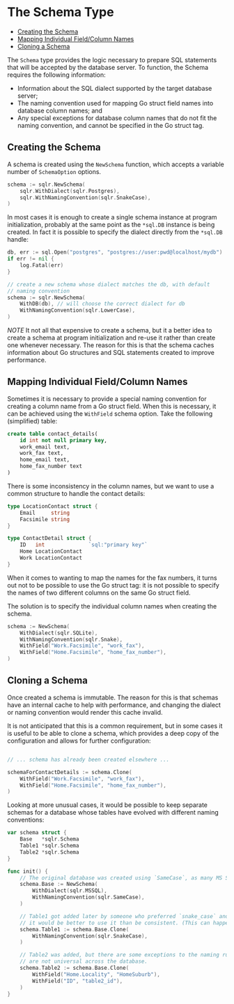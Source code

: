# The Schema Type

<!-- START doctoc generated TOC please keep comment here to allow auto update -->
<!-- DON'T EDIT THIS SECTION, INSTEAD RE-RUN doctoc TO UPDATE -->


- [Creating the Schema](#creating-the-schema)
- [Mapping Individual Field/Column Names](#mapping-individual-fieldcolumn-names)
- [Cloning a Schema](#cloning-a-schema)

<!-- END doctoc generated TOC please keep comment here to allow auto update -->

The `Schema` type provides the logic necessary to prepare SQL
statements that will be accepted by the database server. To
function, the Schema requires the following information:

* Information about the SQL dialect supported by the target
database server;
* The naming convention used for mapping Go struct field
names into database column names; and
* Any special exceptions for database column names that
do not fit the naming convention, and cannot be specified
in the Go struct tag.

## Creating the Schema

A schema is created using the `NewSchema` function, which accepts
a variable number of `SchemaOption` options.

```go
schema := sqlr.NewSchema(
    sqlr.WithDialect(sqlr.Postgres),
    sqlr.WithNamingConvention(sqlr.SnakeCase),
)
```

In most cases it is enough to create a single schema instance
at program initialization, probably at the same point as the
`*sql.DB` instance is being created. In fact it is possible to
specify the dialect directly from the `*sql.DB` handle:

```go
db, err := sql.Open("postgres", "postgres://user:pwd@localhost/mydb")
if err != nil {
    log.Fatal(err)
}

// create a new schema whose dialect matches the db, with default
// naming convention
schema := sqlr.NewSchema(
    WithDB(db), // will choose the correct dialect for db
    WithNamingConvention(sqlr.LowerCase),
)
```

*NOTE* It not all that expensive to create a schema, but it a better 
idea to create a schema at program initialization and re-use it rather 
than create one whenever necessary. The reason for this is that the 
schema caches information about Go structures and SQL statements created to 
improve performance.

## Mapping Individual Field/Column Names

Sometimes it is necessary to provide a special naming convention for
creating a column name from a Go struct field. When this is necessary,
it can be achieved using the `WithField` schema option. Take the following
(simplified) table:

```sql
create table contact_details(
    id int not null primary key,
    work_email text,
    work_fax text,
    home_email text,
    home_fax_number text
)
```
There is some inconsistency in the column names, but we want to use a common
structure to handle the contact details:

```go
type LocationContact struct {
    Email     string
    Facsimile string
}

type ContactDetail struct {
    ID   int              `sql:"primary key"`
    Home LocationContact
    Work LocationContact
}
```

When it comes to wanting to map the names for the fax numbers, it turns out
not to be possible to use the Go struct tag: it is not possible to specify
the names of two different columns on the same Go struct field.

The solution is to specify the individual column names when creating the
schema.

```go
schema := NewSchema(
    WithDialect(sqlr.SQLite),
    WithNamingConvention(sqlr.Snake),
    WithField("Work.Facsimile", "work_fax"),
    WithField("Home.Facsimile", "home_fax_number"),
)
```

## Cloning a Schema

Once created a schema is immutable. The reason for this is that schemas
have an internal cache to help with performance, and changing the dialect
or naming convention would render this cache invalid.

It is not anticipated that this is a common requirement, but in some cases
it is useful to be able to clone a schema, which provides a deep copy of
the configuration and allows for further configuration:

```go

// ... schema has already been created elsewhere ...

schemaForContactDetails := schema.Clone(
    WithField("Work.Facsimile", "work_fax"),
    WithField("Home.Facsimile", "home_fax_number"),
)
```

Looking at more unusual cases, it would be possible to keep separate schemas 
for a database whose tables have evolved with different naming conventions:

```go
var schema struct {
    Base   *sqlr.Schema
    Table1 *sqlr.Schema
    Table2 *sqlr.Schema
}

func init() {
    // The original database was created using `SameCase`, as many MS SQL DBs are.
    schema.Base := NewSchema(
        WithDialect(sqlr.MSSQL),
        WithNamingConvention(sqlr.SameCase),
    )

    // Table1 got added later by someone who preferred `snake_case` and thought
    // it would be better to use it than be consistent. (This can happen...)
    schema.Table1 := schema.Base.Clone(
        WithNamingConvention(sqlr.SnakeCase),
    )

    // Table2 was added, but there are some exceptions to the naming rules that
    // are not universal across the database.
    schema.Table2 := schema.Base.Clone(
        WithField("Home.Locality", "HomeSuburb"),
        WithField("ID", "table2_id"),
    )
}
```